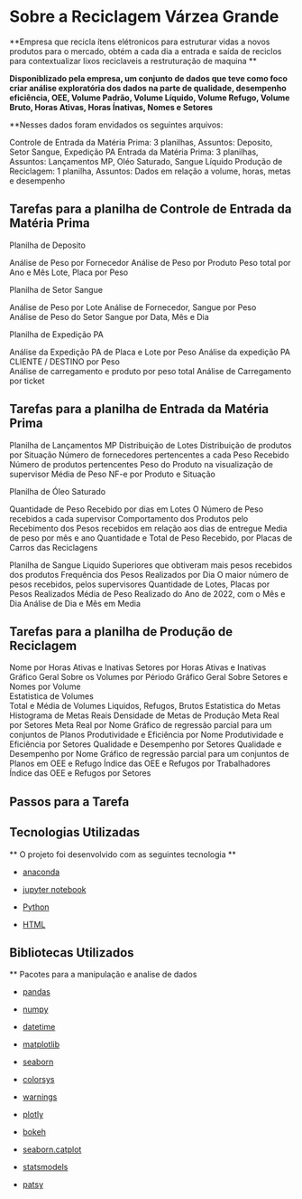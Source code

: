 
# Sobre a Reciclagem Várzea Grande

**Empresa que recicla ítens elétronicos para estruturar vidas a novos produtos para o mercado, obtém a cada dia a entrada e saída de reciclos 
para contextualizar lixos reciclaveis a restruturação de maquina ** 

**Disponiblizado pela empresa, um conjunto de dados que teve como foco criar análise exploratória dos dados na parte de qualidade, desempenho
 eficiência, OEE, Volume Padrão, Volume Líquido,  Volume Refugo, Volume Bruto, Horas Ativas, Horas Ínativas, Nomes e Setores**
 
**Nesses dados foram envidados os seguintes arquivos: 

Controle de Entrada da Matéria Prima: 3 planilhas,  Assuntos: Deposito, Setor Sangue, Expedição PA 
Entrada da Matéria Prima: 3 planilhas, Assuntos: Lançamentos MP, Oléo Saturado, Sangue Líquido 
Produção de Reciclagem: 1 planilha, Assuntos: Dados em relação a volume, horas, metas e desempenho 

## Tarefas para a planilha de Controle de Entrada da Matéria Prima 

Planilha de Deposito 

Análise de Peso por Fornecedor
Análise de Peso por Produto 
Peso total por Ano e Mês 
Lote, Placa por Peso 

Planilha de Setor Sangue 

Análise de Peso por Lote 
Análise de Fornecedor, Sangue por Peso  
Análise de Peso do Setor Sangue por Data, Mês e Dia 

Planilha de Expedição PA 

Análise da Expedição PA de Placa e Lote por Peso 
Análise da expedição PA CLIENTE / DESTINO por Peso  
Análise de carregamento e produto por peso total 
Análise de Carregamento por ticket

## Tarefas para a planilha de Entrada da Matéria Prima 

Planilha de Lançamentos MP 
Distribuição de Lotes 
Distribuição de produtos por Situação 
Número de fornecedores pertencentes a cada Peso Recebido 
Número de produtos pertencentes 
Peso do Produto na visualização de supervisor 
Média de Peso NF-e por Produto e Situação 

Planilha de Óleo Saturado 

Quantidade de Peso Recebido por dias em Lotes
O Número de Peso recebidos a cada supervisor 
Comportamento dos Produtos pelo Recebimento dos Pesos recebidos em relação aos dias de entregue 
Media de peso por mês e ano 
Quantidade e Total de Peso Recebido, por Placas de Carros das Reciclagens 

Planilha de Sangue Liquido 
Superiores que obtiveram mais pesos recebidos dos produtos 
Frequência dos Pesos Realizados por Dia 
O maior número de pesos recebidos, pelos supervisores 
Quantidade de Lotes, Placas por Pesos Realizados 
Média de Peso Realizado do Ano de 2022, com o Mês e Dia 
Análise de Dia e Mês em Media 

## Tarefas para a planilha de Produção de Reciclagem 

Nome por Horas Ativas e Inativas 
Setores por Horas Ativas e Inativas 
Gráfico Geral Sobre os Volumes por Périodo 
Gráfico Geral Sobre Setores e Nomes por Volume  
Estatistica de Volumes  
Total e Média de Volumes Liquidos, Refugos, Brutos
Estatistica do Metas 
Histograma de Metas Reais 
Densidade de Metas de Produção 
Meta Real por Setores
Meta Real por Nome 
Gráfico de regressão parcial para um conjuntos de Planos 
Produtividade e Eficiência por Nome 
Produtividade e Eficiência por Setores
Qualidade e Desempenho por Setores 
Qualidade e Desempenho por Nome 
Gráfico de regressão parcial para um conjuntos de Planos em OEE e Refugo 
Índice das OEE e Refugos por Trabalhadores 
Índice das OEE e Refugos por Setores 

## Passos para a Tarefa 



## Tecnologias Utilizadas 

** O projeto foi desenvolvido com as seguintes tecnologia ** 

- [anaconda](https://www.anaconda.com/) 

- [jupyter notebook](https://jupyter.org/)

- [Python](https://www.python.org/) 

- [HTML](https://developer.mozilla.org/pt-BR/docs/Web/HTML)

## Bibliotecas Utilizados 

** Pacotes para a manipulação e analise de dados 

- [pandas](https://harve.com.br/blog/programacao-python-blog/pandas-python-vantagens-e-como-comecar/)

- [numpy](https://numpy.org/)

- [datetime](https://docs.python.org/3/library/datetime.html) 

- [matplotlib](https://matplotlib.org/) 

- [seaborn](https://seaborn.pydata.org/) 

- [colorsys](https://docs.python.org/pt-br/3/library/colorsys.html) 

- [warnings](https://docs.python.org/3/library/warnings.html) 

- [plotly](https://plotly.com/python/) 

- [bokeh](https://docs.bokeh.org/en/latest/)

- [seaborn.catplot](https://seaborn.pydata.org/generated/seaborn.catplot.html)

- [statsmodels](https://www.statsmodels.org/stable/index.html) 

- [patsy](https://patsy.readthedocs.io/en/latest/)  
